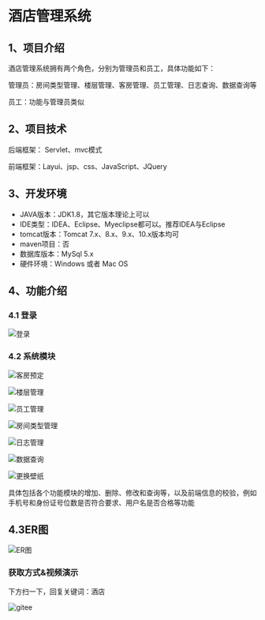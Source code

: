 # 酒店管理系统



## 1、项目介绍

酒店管理系统拥有两个角色，分别为管理员和员工，具体功能如下：

管理员：房间类型管理、楼层管理、客房管理、员工管理、日志查询、数据查询等

员工：功能与管理员类似


## 2、项目技术

后端框架： Servlet、mvc模式

前端框架：Layui、jsp、css、JavaScript、JQuery

## 3、开发环境

- JAVA版本：JDK1.8，其它版本理论上可以
- IDE类型：IDEA、Eclipse、Myeclipse都可以。推荐IDEA与Eclipse
- tomcat版本：Tomcat 7.x、8.x、9.x、10.x版本均可
- maven项目：否
- 数据库版本：MySql 5.x
- 硬件环境：Windows 或者 Mac OS


## 4、功能介绍

### 4.1 登录

![登录](https://project-images-1256969109.cos.ap-chongqing.myqcloud.com/Typora-Images/20220512214419.jpg)

### 4.2 系统模块

![客房预定](https://project-images-1256969109.cos.ap-chongqing.myqcloud.com/Typora-Images/20220512212842.jpg)

![楼层管理](https://project-images-1256969109.cos.ap-chongqing.myqcloud.com/Typora-Images/20220512212846.jpg)

![员工管理](https://project-images-1256969109.cos.ap-chongqing.myqcloud.com/Typora-Images/20220512212849.jpg)

![房间类型管理](https://project-images-1256969109.cos.ap-chongqing.myqcloud.com/Typora-Images/20220512212854.jpg)

![日志管理](https://project-images-1256969109.cos.ap-chongqing.myqcloud.com/Typora-Images/20220512212857.jpg)

![数据查询](https://project-images-1256969109.cos.ap-chongqing.myqcloud.com/Typora-Images/20220512212900.jpg)

![更换壁纸](https://project-images-1256969109.cos.ap-chongqing.myqcloud.com/Typora-Images/20220512212918.jpg)

具体包括各个功能模块的增加、删除、修改和查询等，以及前端信息的校验，例如手机号和身份证号位数是否符合要求、用户名是否合格等功能

## 4.3ER图

![ER图](https://project-images-1256969109.cos.ap-chongqing.myqcloud.com/Typora-Images/20220512214150.jpg)


### 获取方式&视频演示

下方扫一下，回复关键词：酒店

![gitee](https://project-images-1256969109.cos.ap-chongqing.myqcloud.com/Typora-Images/202309291447341.png)
  

